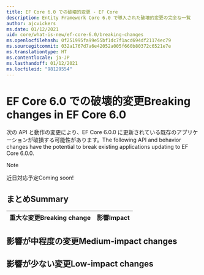 ```yaml
---
title: EF Core 6.0 での破壊的変更 - EF Core
description: Entity Framework Core 6.0 で導入された破壊的変更の完全な一覧
author: ajcvickers
ms.date: 01/12/2021
uid: core/what-is-new/ef-core-6.0/breaking-changes
ms.openlocfilehash: 0f251995fa99e55bf1dc7f1acd694df21174ec79
ms.sourcegitcommit: 032a1767d7a6e42052a005f660b80372c6521e7e
ms.translationtype: HT
ms.contentlocale: ja-JP
ms.lasthandoff: 01/12/2021
ms.locfileid: "98129554"
---
```

# <a name="breaking-changes-in-ef-core-60"></a><span data-ttu-id="bea9d-103">EF Core 6.0 での破壊的変更</span><span class="sxs-lookup"><span data-stu-id="bea9d-103">Breaking changes in EF Core 6.0</span></span>

<span data-ttu-id="bea9d-104">次の API と動作の変更により、EF Core 6.0.0 に更新されている既存のアプリケーションが破損する可能性があります。</span><span class="sxs-lookup"><span data-stu-id="bea9d-104">The following API and behavior changes have the potential to break existing applications updating to EF Core 6.0.0.</span></span>

> [!NOTE]
> <span data-ttu-id="bea9d-105">近日対応予定</span><span class="sxs-lookup"><span data-stu-id="bea9d-105">Coming soon!</span></span>

## <a name="summary"></a><span data-ttu-id="bea9d-106">まとめ</span><span class="sxs-lookup"><span data-stu-id="bea9d-106">Summary</span></span>

| <span data-ttu-id="bea9d-107">**重大な変更**</span><span class="sxs-lookup"><span data-stu-id="bea9d-107">**Breaking change**</span></span>                                                                                                                   | <span data-ttu-id="bea9d-108">**影響**</span><span class="sxs-lookup"><span data-stu-id="bea9d-108">**Impact**</span></span> |
|:--------------------------------------------------------------------------------------------------------------------------------------|------------|

## <a name="medium-impact-changes"></a><span data-ttu-id="bea9d-109">影響が中程度の変更</span><span class="sxs-lookup"><span data-stu-id="bea9d-109">Medium-impact changes</span></span>

## <a name="low-impact-changes"></a><span data-ttu-id="bea9d-110">影響が少ない変更</span><span class="sxs-lookup"><span data-stu-id="bea9d-110">Low-impact changes</span></span>
